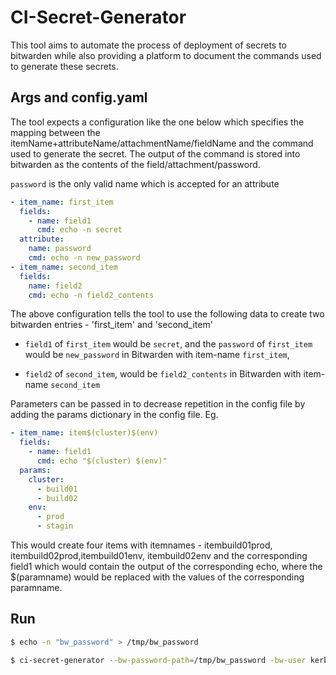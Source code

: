 # CI-Secret-Generator

This tool aims to automate the process of deployment of secrets to bitwarden while also providing a platform to document the commands used to generate these secrets. 

## Args and config.yaml

The tool expects a configuration like the one below which specifies the mapping between the itemName+attributeName/attachmentName/fieldName and the command used to
generate the secret.
The output of the command is stored into bitwarden as the contents of the field/attachment/password.

`password` is the only valid name which is accepted for an attribute

```yaml
- item_name: first_item
  fields:
    - name: field1
      cmd: echo -n secret
  attribute:
    name: password
    cmd: echo -n new_password
- item_name: second_item
  fields:
    name: field2
    cmd: echo -n field2_contents
```

The above configuration tells the tool to use the following data to
create two bitwarden entries - 'first_item' and 'second_item'

* `field1` of `first_item` would be `secret`, and the `password` of `first_item` would be `new_password` in Bitwarden with item-name `first_item`,

* `field2` of `second_item`, would be `field2_contents` in Bitwarden with item-name `second_item`

Parameters can be passed in to decrease repetition in the config file by adding the params dictionary in the config file.
Eg.
```yaml
- item_name: item$(cluster)$(env)
  fields:
    - name: field1
      cmd: echo "$(cluster) $(env)"
  params:
    cluster:
      - build01
      - build02
    env:
      - prod
      - stagin
```
This would create four items with itemnames - itembuild01prod, itembuild02prod,itembuild01env, itembuild02env and the corresponding field1 which would contain the output of the corresponding echo, where the $(paramname) would be replaced with the values of the corresponding paramname.
## Run

```bash
$ echo -n "bw_password" > /tmp/bw_password 

$ ci-secret-generator --bw-password-path=/tmp/bw_password -bw-user kerberos_id@redhat.com --config <path_to_config.yaml>

```
